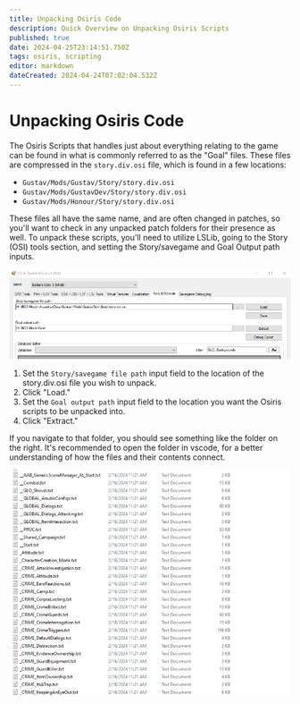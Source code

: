 ```yaml
---
title: Unpacking Osiris Code
description: Quick Overview on Unpacking Osiris Scripts
published: true
date: 2024-04-25T23:14:51.750Z
tags: osiris, scripting
editor: markdown
dateCreated: 2024-04-24T07:02:04.532Z
---
```


# Unpacking Osiris Code
The Osiris Scripts that handles just about everything relating to the game can be found in what is commonly referred to as the "Goal" files. These files are compressed in the `story.div.osi` file, which is found in a few locations:

- `Gustav/Mods/Gustav/Story/story.div.osi`
- `Gustav/Mods/GustavDev/Story/story.div.osi`
- `Gustav/Mods/Honour/Story/story.div.osi`

These files all have the same name, and are often changed in patches, so you'll want to check in any unpacked patch folders for their presence as well. To unpack these scripts, you'll need to utilize LSLib, going to the Story (OSI) tools section, and setting the Story/savegame and Goal Output path inputs.

![osidiv-lslib-location.png](/osidiv-lslib-location.png)

1. Set the `Story/savegame file path` input field to the location of the story.div.osi file you wish to unpack.
2. Click "Load."
3. Set the `Goal output path` input field to the location you want the Osiris scripts to be unpacked into.
4. Click "Extract."

<div class="row">
<div class="col col-4">
  
If you navigate to that folder, you should see something like the folder on the right. It's recommended to open the folder in vscode, for a better understanding of how the files and their contents connect.


</div>
	<div class="col col-8">  
    <img align="right" alt="The VIM interface shown when using the git commit command, after following the above steps" src="/osidiv-extracted.png" />
  </div>
</div>